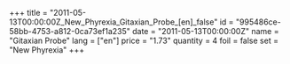 +++
title = "2011-05-13T00:00:00Z_New_Phyrexia_Gitaxian_Probe_[en]_false"
id = "995486ce-58bb-4753-a812-0ca73ef1a235"
date = "2011-05-13T00:00:00Z"
name = "Gitaxian Probe"
lang = ["en"]
price = "1.73"
quantity = 4
foil = false
set = "New Phyrexia"
+++

